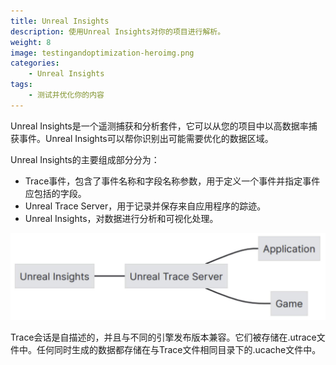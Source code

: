 ```yaml
---
title: Unreal Insights
description: 使用Unreal Insights对你的项目进行解析。
weight: 8
image: testingandoptimization-heroimg.png
categories:
    - Unreal Insights
tags:
    - 测试并优化你的内容
---
```

Unreal Insights是一个遥测捕获和分析套件，它可以从您的项目中以高数据率捕获事件。Unreal Insights可以帮你识别出可能需要优化的数据区域。

Unreal Insights的主要组成部分分为：
- Trace事件，包含了事件名称和字段名称参数，用于定义一个事件并指定事件应包括的字段。
- Unreal Trace Server，用于记录并保存来自应用程序的踪迹。
- Unreal Insights，对数据进行分析和可视化处理。

![Unrael Insights框架的主要组件的可视化](insightsdiagram.jpg)

Trace会话是自描述的，并且与不同的引擎发布版本兼容。它们被存储在.utrace文件中。任何同时生成的数据都存储在与Trace文件相同目录下的.ucache文件中。